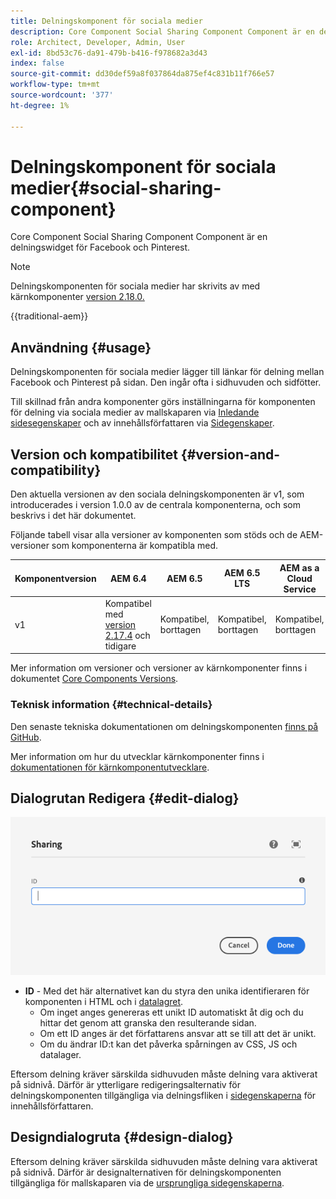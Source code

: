 ```yaml
---
title: Delningskomponent för sociala medier
description: Core Component Social Sharing Component Component är en delningswidget för Facebook och Pinterest.
role: Architect, Developer, Admin, User
exl-id: 8bd53c76-da91-479b-b416-f978682a3d43
index: false
source-git-commit: dd30def59a8f037864da875ef4c831b11f766e57
workflow-type: tm+mt
source-wordcount: '377'
ht-degree: 1%

---
```



# Delningskomponent för sociala medier{#social-sharing-component}

Core Component Social Sharing Component Component är en delningswidget för Facebook och Pinterest.

>[!NOTE]
>
>Delningskomponenten för sociala medier har skrivits av med kärnkomponenter [version 2.18.0.](/help/versions.md)

{{traditional-aem}}

## Användning {#usage}

Delningskomponenten för sociala medier lägger till länkar för delning mellan Facebook och Pinterest på sidan. Den ingår ofta i sidhuvuden och sidfötter.

Till skillnad från andra komponenter görs inställningarna för komponenten för delning via sociala medier av mallskaparen via [Inledande sidesegenskaper](https://experienceleague.adobe.com/docs/experience-manager-cloud-service/sites/authoring/features/templates.html) och av innehållsförfattaren via [Sidegenskaper](https://experienceleague.adobe.com/docs/experience-manager-cloud-service/sites/authoring/fundamentals/page-properties.html).

## Version och kompatibilitet {#version-and-compatibility}

Den aktuella versionen av den sociala delningskomponenten är v1, som introducerades i version 1.0.0 av de centrala komponenterna, och som beskrivs i det här dokumentet.

Följande tabell visar alla versioner av komponenten som stöds och de AEM-versioner som komponenterna är kompatibla med.

| Komponentversion | AEM 6.4 | AEM 6.5 | AEM 6.5 LTS | AEM as a Cloud Service |
|--- |--- |--- |---|---|
| v1 | Kompatibel med <br>[version 2.17.4](/help/versions.md) och tidigare | Kompatibel, borttagen | Kompatibel, borttagen | Kompatibel, borttagen |

Mer information om versioner och versioner av kärnkomponenter finns i dokumentet [Core Components Versions](/help/versions.md).

### Teknisk information {#technical-details}

Den senaste tekniska dokumentationen om delningskomponenten [finns på GitHub](https://adobe.com/go/aem_cmp_tech_sharing_v1).

Mer information om hur du utvecklar kärnkomponenter finns i [dokumentationen för kärnkomponentutvecklare](/help/developing/overview.md).

## Dialogrutan Redigera {#edit-dialog}

![Redigeringsdialogrutan för delningskomponenten](/help/assets/sharing-edit.png)

* **ID** - Med det här alternativet kan du styra den unika identifieraren för komponenten i HTML och i [datalagret](/help/developing/data-layer/overview.md).
   * Om inget anges genereras ett unikt ID automatiskt åt dig och du hittar det genom att granska den resulterande sidan.
   * Om ett ID anges är det författarens ansvar att se till att det är unikt.
   * Om du ändrar ID:t kan det påverka spårningen av CSS, JS och datalager.

Eftersom delning kräver särskilda sidhuvuden måste delning vara aktiverat på sidnivå. Därför är ytterligare redigeringsalternativ för delningskomponenten tillgängliga via delningsfliken i [sidegenskaperna](https://experienceleague.adobe.com/docs/experience-manager-cloud-service/sites/authoring/fundamentals/page-properties.html) för innehållsförfattaren.

## Designdialogruta {#design-dialog}

Eftersom delning kräver särskilda sidhuvuden måste delning vara aktiverat på sidnivå. Därför är designalternativen för delningskomponenten tillgängliga för mallskaparen via de [ursprungliga sidegenskaperna](https://experienceleague.adobe.com/docs/experience-manager-cloud-service/sites/authoring/features/templates.html).
